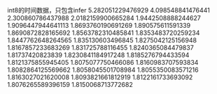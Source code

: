 int8的时间数据，只包含infer
5.282051229476929
4.098548841476441
2.300860786437988
2.0182159900665284
1.9442508888244627
1.9096447944641113
1.8693760190691269
1.890575611591339
1.8690872828165692
1.8563782310485841
1.8353483720259234
1.8447762648264565
1.835130603496845
1.8275042125156948
1.8167857233683269
1.831725788116455
1.8240365084479837
1.81737420823839
1.8230841184917248
1.8185276794433594
1.8121375855945405
1.8075077750466086
1.8160983707593834
1.8082864125569662
1.8058045501708984
1.8055350083571216
1.8163027021620008
1.8093821661812919
1.8122161733693092
1.8076265589396159
1.8150068713772682
